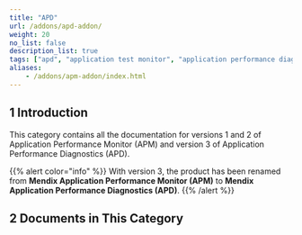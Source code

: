 ```yaml
---
title: "APD"
url: /addons/apd-addon/
weight: 20
no_list: false
description_list: true
tags: ["apd", "application test monitor", "application performance diagnostics"]
aliases:
    - /addons/apm-addon/index.html
---
```


## 1 Introduction

This category contains all the documentation for versions 1 and 2 of Application Performance Monitor (APM) and version 3 of Application Performance Diagnostics (APD).

{{% alert color="info" %}}
With version 3, the product has been renamed from **Mendix Application Performance Monitor (APM)** to **Mendix Application Performance Diagnostics (APD)**.
{{% /alert %}}

## 2 Documents in This Category
